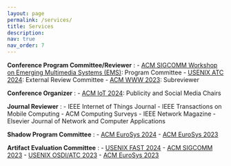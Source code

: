 ```yaml
---
layout: page
permalink: /services/
title: Services
description: 
nav: true
nav_order: 7
---
```


**Conference Program Committee/Reviewer**
:   - [ACM SIGCOMM Workshop on Emerging Multimedia Systems (EMS)](https://conferences.sigcomm.org/sigcomm/2024/workshop/ems/): Program Committee
    - [USENIX ATC 2024](https://www.usenix.org/conference/atc24): External Review Committee
    - [ACM WWW 2023](https://www2023.thewebconf.org/): Subreviewer

**Conference Organizer**
:   - [ACM IoT 2024](https://iot-conference.org/iot2024): Publicity and Social Media Chairs

**Journal Reviewer**
:   - IEEE Internet of Things Journal
    - IEEE Transactions on Mobile Computing
    - ACM Computing Surveys
    - IEEE Network Magazine
    - Elsevier Journal of Network and Computer Applications

**Shadow Program Committee** 
:   - [ACM EuroSys 2024](https://2024.eurosys.org/)
    - [ACM EuroSys 2023](https://2023.eurosys.org/)

**Artifact Evaluation Committee**
:   - [USENIX FAST 2024](https://www.usenix.org/conference/fast24)
    - [ACM SIGCOMM 2023](https://conferences.sigcomm.org/sigcomm/2023/)
    - [USENIX OSDI/ATC 2023](https://www.usenix.org/conference/osdi23)
    - [ACM EuroSys 2023](https://2023.eurosys.org/)